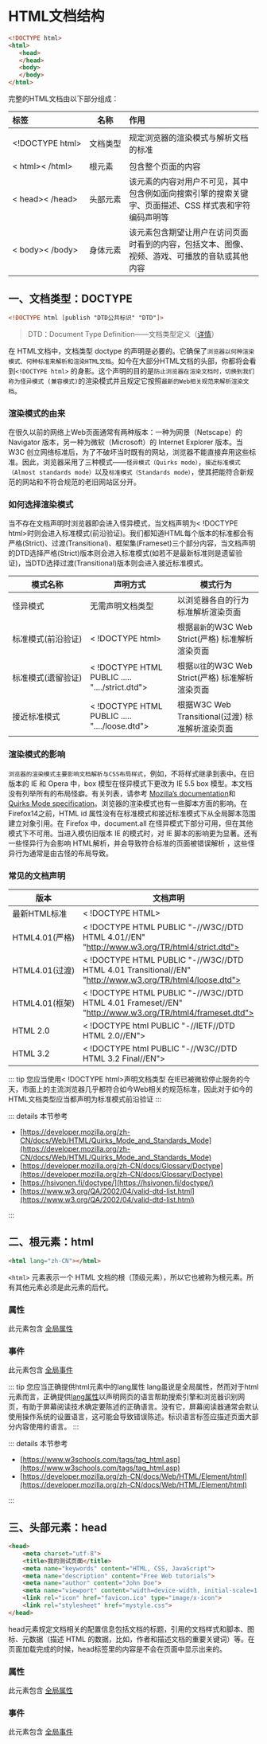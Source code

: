 # HTML文档结构

```html
<!DOCTYPE html>
<html>
   <head>
   </head>
   <body>
   </body>
</html>
```

完整的HTML文档由以下部分组成：

| 标签 | 名称 | 作用                                                         |
| :------------------------------------------------------- | -------- | :----------------------------------------------------------- |
| <p style='white-space: nowrap;'><\!DOCTYPE html></p> | <p style='white-space: nowrap;'>文档类型</p> | 规定浏览器的渲染模式与解析文档的标准 |
| < html>< /html>                                          | 根元素 | 包含整个页面的内容                                           |
| < head>< /head>                                          | 头部元素 | 该元素的内容对用户不可见，其中包含例如面向搜索引擎的搜索关键字、页面描述、CSS 样式表和字符编码声明等 |
| < body>< /body>                                          | 身体元素 | 该元素包含期望让用户在访问页面时看到的内容，包括文本、图像、视频、游戏、可播放的音轨或其他内容 |



## 一、文档类型：DOCTYPE

```html
<!DOCTYPE html [publish "DTD公共标识" "DTD"]>
```

> DTD：Document Type Definition——文档类型定义（[详情](https://en.wikipedia.org/wiki/Document_type_definition)）

在 HTML文档中，文档类型 doctype 的声明是必要的。它确保了`浏览器以何种渲染模式、何种标准来解析和渲染HTML文档`。如今在大部分HTML文档的头部，你都将会看到`<!DOCTYPE html>` 的身影。这个声明的目的是`防止浏览器在渲染文档时，切换到我们称为怪异模式 (兼容模式)`的渲染模式并且规定它按照`最新的Web相关规范来解析渲染文档`。



### 渲染模式的由来

在很久以前的网络上Web页面通常有两种版本：一种为网景（Netscape）的 Navigator 版本，另一种为微软（Microsoft）的 Internet Explorer 版本。当 W3C 创立网络标准后，为了不破坏当时既有的网站，浏览器不能直接弃用这些标准。因此，浏览器采用了三种模式——`怪异模式（Quirks mode）`，`接近标准模式（Almost standards mode）`以及`标准模式（Standards mode）`，使其把能符合新规范的网站和不符合规范的老旧网站区分开。



### 如何选择渲染模式

当不存在文档声明时浏览器即会进入怪异模式，当文档声明为< !DOCTYPE html>时则会进入标准模式(前沿验证)。我们都知道HTML每个版本的标准都会有严格(Strict)、过渡(Transitional)、框架集(Frameset)三个部分内容，当文档声明的DTD选择严格(Strict)版本则会进入标准模式(如若不是最新标准则是遗留验证)，当DTD选择过渡(Transitional)版本则会进入接近标准模式。

| 模式名称                                               | 声明方式                                          | 模式行为                                          |
| ------------------------------------------------------ | ------------------------------------------------- | ------------------------------------------------- |
| 怪异模式                                               | 无需声明文档类型                                  | 以浏览器各自的行为标准解析渲染页面                |
| <p style='white-space: nowrap;'>标准模式(前沿验证)</p> | < !DOCTYPE html>                                  | 根据`最新`的W3C Web Strict(严格) 标准解析渲染页面 |
| <p style='white-space: nowrap;'>标准模式(遗留验证)</p> | < !DOCTYPE HTML PUBLIC  .....  "..../strict.dtd"> | 根据`以往`的W3C Web Strict(严格) 标准解析渲染页面 |
| <p style='white-space: nowrap;'>接近标准模式</p>       | < !DOCTYPE HTML PUBLIC  ..... "..../loose.dtd">   | 根据W3C Web Transitional(过渡) 标准解析渲染页面   |



### 渲染模式的影响

`浏览器的渲染模式主要影响文档解析与CSS布局样式`，例如，不将样式继承到表中。在旧版本的 IE 和 Opera 中，box 模型在怪异模式下更改为 IE 5.5 box 模型。本文档没有列举所有的布局怪癖。有关列表，请参考  [Mozilla’s documentation](https://developer.mozilla.org/en-US/docs/Mozilla_Quirks_Mode_Behavior)和 [Quirks Mode specification](https://quirks.spec.whatwg.org/)。浏览器的渲染模式也有一些脚本方面的影响。在 Firefox14之前，HTML id 属性没有在标准模式和接近标准模式下从全局脚本范围建立对象引用。在 Firefox 中，document.all 在怪异模式下部分可用，但在其他模式下不可用。当进入模仿旧版本 IE 的模式时，对 IE 脚本的影响更为显著。还有一些怪异行为会影响 HTML解析，并会导致符合标准的页面被错误解析 ，这些怪异行为通常是由古怪的布局导致。



### 常见的文档声明

| 版本                                               | 文档声明                                                     |
| -------------------------------------------------- | ------------------------------------------------------------ |
| 最新HTML标准                                       | < !DOCTYPE HTML>                                             |
| HTML4.01(严格)                                     | < !DOCTYPE HTML PUBLIC "-//W3C//DTD HTML 4.01//EN"    "http://www.w3.org/TR/html4/strict.dtd"> |
| <p style='white-space: nowrap;'>HTML4.01(过渡)</p> | < !DOCTYPE HTML PUBLIC "-//W3C//DTD HTML 4.01 Transitional//EN"    "http://www.w3.org/TR/html4/loose.dtd"> |
| HTML4.01(框架)                                     | < !DOCTYPE HTML PUBLIC "-//W3C//DTD HTML 4.01 Frameset//EN"   "http://www.w3.org/TR/html4/frameset.dtd"> |
| HTML 2.0                                           | < !DOCTYPE html PUBLIC "-//IETF//DTD HTML 2.0//EN">          |
| HTML 3.2                                           | < !DOCTYPE html PUBLIC "-//W3C//DTD HTML 3.2 Final//EN">     |



::: tip 您应当使用< !DOCTYPE html>声明文档类型
在IE已被微软停止服务的今天，市面上的主流浏览器几乎都符合如今Web相关的规范标准，因此对于如今的HTML文档类型应当都声明为标准模式前沿验证
:::



::: details 本节参考

-  [https://developer.mozilla.org/zh-CN/docs/Web/HTML/Quirks_Mode_and_Standards_Mode](https://developer.mozilla.org/zh-CN/docs/Web/HTML/Quirks_Mode_and_Standards_Mode)
-  [https://developer.mozilla.org/zh-CN/docs/Glossary/Doctype](https://developer.mozilla.org/zh-CN/docs/Glossary/Doctype)
-  [https://hsivonen.fi/doctype/](https://hsivonen.fi/doctype/)
-  [https://www.w3.org/QA/2002/04/valid-dtd-list.html](https://www.w3.org/QA/2002/04/valid-dtd-list.html)

:::



## 二、根元素：html

```html
<html lang="zh-CN"></html>
```

 `<html>` 元素表示一个 HTML 文档的根（顶级元素），所以它也被称为根元素。所有其他元素必须是此元素的后代。

### 属性

此元素包含 [全局属性](https://developer.mozilla.org/zh-CN/docs/Web/HTML/Global_attributes)

### 事件

此元素包含 [全局事件](https://developer.mozilla.org/zh-CN/docs/Web/HTML/Global_attributes)



::: tip 您应当正确提供html元素中的lang属性
lang虽说是全局属性，然而对于html元素而言，正确提供[lang属性]()以声明网页的语言帮助搜索引擎和浏览器识别网页，有助于屏幕阅读技术确定要陈述的正确语言。没有它，屏幕阅读器通常会默认使用操作系统的设置语言，这可能会导致错误陈述。标识语言标签应描述页面大部分内容使用的语言。
:::



::: details 本节参考

-  [https://www.w3schools.com/tags/tag_html.asp](https://www.w3schools.com/tags/tag_html.asp)
-  [https://developer.mozilla.org/zh-CN/docs/Web/HTML/Element/html](https://developer.mozilla.org/zh-CN/docs/Web/HTML/Element/html)

:::



## 三、头部元素：head

```html
<head>
    <meta charset="utf-8">
    <title>我的测试页面</title>
    <meta name="keywords" content="HTML, CSS, JavaScript">
    <meta name="description" content="Free Web tutorials">
    <meta name="author" content="John Doe">
    <meta name="viewport" content="width=device-width, initial-scale=1.0">
    <link rel="icon" href="favicon.ico" type="image/x-icon">
    <link rel="stylesheet" href="mystyle.css">
</head>
```

head元素规定文档相关的配置信息包括文档的标题，引用的文档样式和脚本、图标、元数据（描述 HTML 的数据，比如，作者和描述文档的重要关键词）等。在页面加载完成的时候，head标签里的内容是不会在页面中显示出来的。

### 属性

此元素包含 [全局属性](https://developer.mozilla.org/zh-CN/docs/Web/HTML/Global_attributes)

### 事件

此元素包含 [全局事件](https://developer.mozilla.org/zh-CN/docs/Web/HTML/Global_attributes)



